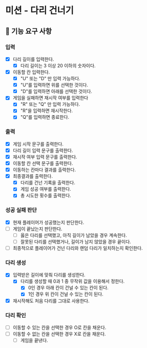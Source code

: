 # 미션 - 다리 건너기
## 🚀 기능 요구 사항

### 입력
- [X] 다리 길이를 입력한다.
  - [X] 다리 길이는 3 이상 20 이하의 숫자이다.
- [X] 이동할 칸 입력한다.
  - [X] "U" 또는 "D" 만 입력 가능하다.
  - [X] "U"를 입력하면 위를 선택한 것이다.
  - [X] "D"를 입력하면 아래를 선택한 것이다.
- [X] 게임을 실패하면 재시작 여부를 입력한다
  - [X] "R" 또는 "Q" 만 입력 가능하다.
  - [X] "R"을 입력하면 재시작한다.
  - [X] "Q"를 입력하면 종료한다.

### 출력
- [X] 게임 시작 문구를 출력한다.
- [X] 다리 길이 입력 문구를 출력한다.
- [X] 재시작 여부 입력 문구를 출력한다.
- [X] 이동할 칸 선택 문구를 출력한다.
- [X] 이동하는 칸마다 결과를 출력한다.
- [X] 최종결과를 출력한다.
    - [X] 다리를 건넌 기록을 출력한다.
    - [X] 게임 성공 여부를 출력한다.
    - [X] 총 시도한 횟수를 출력한다.

### 성공 실패 판단
- [X] 현재 플레이어가 성공했는지 판단한다.
- [ ] 게임이 끝났는지 판단한다.
  - [ ] 옳은 다리를 선택했고, 아직 길이가 남았을 경우 계속한다.
  - [ ] 잘못된 다리를 선택했거나, 길이가 남지 않았을 경우 끝이다.
- [ ] 최종적으로 플레이어가 건넌 다리와 랜덤 다리가 일치하는지 확인한다.

### 다리 생성
- [X] 입력받은 길이에 맞춰 다리를 생성한다.
  - [X] 다리를 생성할 때 0과 1 중 무작위 값을 이용해서 정한다.
    - [X] 0인 경우 아래 칸이 건널 수 있는 칸이 된다.
    - [X] 1인 경우 위 칸이 건널 수 있는 칸이 된다.
- [X] 재시작해도 처음 다리를 그대로 사용한다.

### 다리 확인
- [ ] 이동할 수 있는 칸을 선택한 경우 O로 칸을 채운다.
- [ ] 이동할 수 없는 칸을 선택한 경우 X로 칸을 채운다.
  - [ ] 게임을 끝낸다.